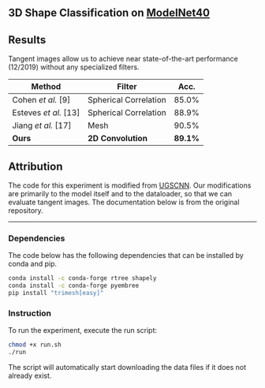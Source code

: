 ## 3D Shape Classification on [ModelNet40](https://modelnet.cs.princeton.edu/)

## Results

Tangent images allow us to achieve near state-of-the-art performance (12/2019) without any specialized filters.

| Method | Filter | Acc. |
|--------|--------|------|
| Cohen *et al.* [9] | Spherical Correlation | 85.0%  |
| Esteves *et al.* [13] | Spherical Correlation | 88.9%  |
| Jiang *et al.* [17] | Mesh | 90.5%  |
| **Ours** | **2D Convolution** | **89.1%**  |


## Attribution
The code for this experiment is modified from [UGSCNN](https://github.com/maxjiang93/ugscnn/tree/master/experiments/exp2_modelnet40). Our modifications are primarily to the model itself and to the dataloader, so that we can evaluate tangent images. The documentation below is from the original repository.

---------------------

### Dependencies
The code below has the following dependencies that can be installed by conda and pip.
```bash
conda install -c conda-forge rtree shapely  
conda install -c conda-forge pyembree  
pip install "trimesh[easy]"  
```
### Instruction
To run the experiment, execute the run script:
```bash
chmod +x run.sh
./run
```
The script will automatically start downloading the data files if it does not already exist.